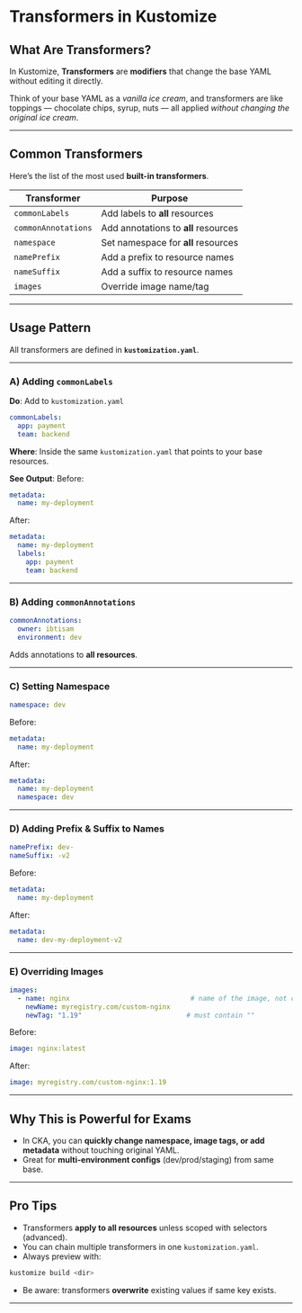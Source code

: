 # Transformers in Kustomize

## What Are Transformers?

In Kustomize, **Transformers** are **modifiers** that change the base YAML without editing it directly.

Think of your base YAML as a *vanilla ice cream*, and transformers are like toppings — chocolate chips, syrup, nuts — all applied *without changing the original ice cream*.

---

## Common Transformers

Here’s the list of the most used **built-in transformers**.

| Transformer         | Purpose                              |
| ------------------- | ------------------------------------ |
| `commonLabels`      | Add labels to **all** resources      |
| `commonAnnotations` | Add annotations to **all** resources |
| `namespace`         | Set namespace for **all** resources  |
| `namePrefix`        | Add a prefix to resource names       |
| `nameSuffix`        | Add a suffix to resource names       |
| `images`            | Override image name/tag              |

---

## Usage Pattern

All transformers are defined in **`kustomization.yaml`**.

---

### **A) Adding `commonLabels`**

**Do**: Add to `kustomization.yaml`

```yaml
commonLabels:
  app: payment
  team: backend
```

**Where**: Inside the same `kustomization.yaml` that points to your base resources.

**See Output**:
Before:

```yaml
metadata:
  name: my-deployment
```

After:

```yaml
metadata:
  name: my-deployment
  labels:
    app: payment
    team: backend
```

---

### **B) Adding `commonAnnotations`**

```yaml
commonAnnotations:
  owner: ibtisam
  environment: dev
```

Adds annotations to **all resources**.

---

### **C) Setting Namespace**

```yaml
namespace: dev
```

Before:

```yaml
metadata:
  name: my-deployment
```

After:

```yaml
metadata:
  name: my-deployment
  namespace: dev
```

---

### **D) Adding Prefix & Suffix to Names**

```yaml
namePrefix: dev-
nameSuffix: -v2
```

Before:

```yaml
metadata:
  name: my-deployment
```

After:

```yaml
metadata:
  name: dev-my-deployment-v2
```

---

### **E) Overriding Images**

```yaml
images:
  - name: nginx                              # name of the image, not container
    newName: myregistry.com/custom-nginx
    newTag: "1.19"                          # must contain ""
```

Before:

```yaml
image: nginx:latest
```

After:

```yaml
image: myregistry.com/custom-nginx:1.19
```

---

## Why This is Powerful for Exams

* In CKA, you can **quickly change namespace, image tags, or add metadata** without touching original YAML.
* Great for **multi-environment configs** (dev/prod/staging) from same base.

---

## Pro Tips

* Transformers **apply to all resources** unless scoped with selectors (advanced).
* You can chain multiple transformers in one `kustomization.yaml`.
* Always preview with:

```bash
kustomize build <dir>
```

* Be aware: transformers **overwrite** existing values if same key exists.

---
